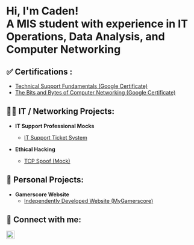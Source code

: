 
<h1>Hi, I'm Caden! <br/><a  ">A MIS student with experience in IT Operations, Data Analysis, and Computer Networking</a></h1>

<h2>✅ Certifications :</h2>

  - [Technical Support Fundamentals (Google Certificate)](https://coursera.org/share/d5ec3c70355961088838b0ee31f47c7e)
  - [The Bits and Bytes of Computer Networking (Google Certificate)](https://coursera.org/share/cd1a47aec5cb68b276f88242aa67778e)

<h2>👨‍💻 IT / Networking Projects:</h2>

- <b>IT Support Professional Mocks</b>
  - [IT Support Ticket System](https://github.com/Bargerct/IT-Support-Ticket-System-Mock-)

- <b>Ethical Hacking</b>
  - [TCP Spoof (Mock)](https://github.com/Bargerct/IT-Support-Ticket-System-Mock-)

<h2>📁 Personal Projects:</h2>

- <b>Gamerscore Website</b>
  - [Independently Developed Website (MyGamerscore)](https://github.com/Bargerct/IT-Support-Ticket-System-Mock-)

<h2>🤳 Connect with me:</h2>

<a href="https://www.linkedin.com/in/caden-barger-0bb057262/" target="_blank">
  <img align="left" alt="Caden Barger | LinkedIn" width="22px" 
       src="https://cdn.jsdelivr.net/gh/devicons/devicon/icons/linkedin/linkedin-original.svg" />
</a>



<!--
**joshmadakor1/joshmadakor1** is a ✨ _special_ ✨ repository because its `README.md` (this file) appears on your GitHub profile.

Here are some ideas to get you started:

- 🔭 I’m currently working on ...
- 🌱 I’m currently learning ...
- 👯 I’m looking to collaborate on ...
- 🤔 I’m looking for help with ...
- 💬 Ask me about ...
- 📫 How to reach me: ...
- 😄 Pronouns: ...
- ⚡ Fun fact: ...
-->

